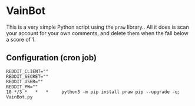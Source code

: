 # VainBot
This is a very simple Python script using the `praw` library..
All it does is scan your account for your own comments, and delete them when the fall below a score of 1.


## Configuration (cron job)

```
REDDIT_CLIENT=""
REDDIT_SECRET=""
REDDIT_USER=""
REDDIT_PW=""
10 */3 *   *   *     python3 -m pip install praw pip --upgrade -q; VainBot.py
```
